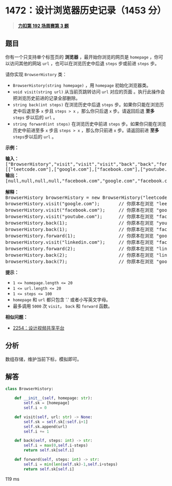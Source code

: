 # 1472：设计浏览器历史记录（1453 分）


> <u>**[力扣第 192 场周赛第 3 题](https://leetcode.cn/problems/design-browser-history/)**</u>

## 题目

<p>你有一个只支持单个标签页的 <strong>浏览器</strong> ，最开始你浏览的网页是 <code>homepage</code> ，你可以访问其他的网站 <code>url</code> ，也可以在浏览历史中后退 <code>steps</code> 步或前进 <code>steps</code> 步。</p>

<p>请你实现 <code>BrowserHistory</code> 类：</p>

<ul>
<li><code>BrowserHistory(string homepage)</code> ，用 <code>homepage</code> 初始化浏览器类。</li>
<li><code>void visit(string url)</code> 从当前页跳转访问 <code>url</code> 对应的页面  。执行此操作会把浏览历史前进的记录全部删除。</li>
<li><code>string back(int steps)</code> 在浏览历史中后退 <code>steps</code> 步。如果你只能在浏览历史中后退至多 <code>x</code> 步且 <code>steps &gt; x</code> ，那么你只后退 <code>x</code> 步。请返回后退 <strong>至多</strong> <code>steps</code> 步以后的 <code>url</code> 。</li>
<li><code>string forward(int steps)</code> 在浏览历史中前进 <code>steps</code> 步。如果你只能在浏览历史中前进至多 <code>x</code> 步且 <code>steps &gt; x</code> ，那么你只前进 <code>x</code> 步。请返回前进 <strong>至多</strong> <code>steps</code>步以后的 <code>url</code> 。</li>
</ul>



<p><strong>示例：</strong></p>

<pre><strong>输入：</strong>
[&quot;BrowserHistory&quot;,&quot;visit&quot;,&quot;visit&quot;,&quot;visit&quot;,&quot;back&quot;,&quot;back&quot;,&quot;forward&quot;,&quot;visit&quot;,&quot;forward&quot;,&quot;back&quot;,&quot;back&quot;]
[[&quot;leetcode.com&quot;],[&quot;google.com&quot;],[&quot;facebook.com&quot;],[&quot;youtube.com&quot;],[1],[1],[1],[&quot;linkedin.com&quot;],[2],[2],[7]]
<strong>输出：</strong>
[null,null,null,null,&quot;facebook.com&quot;,&quot;google.com&quot;,&quot;facebook.com&quot;,null,&quot;linkedin.com&quot;,&quot;google.com&quot;,&quot;leetcode.com&quot;]

<strong>解释：</strong>
BrowserHistory browserHistory = new BrowserHistory(&quot;leetcode.com&quot;);
browserHistory.visit(&quot;google.com&quot;);       // 你原本在浏览 &quot;leetcode.com&quot; 。访问 &quot;google.com&quot;
browserHistory.visit(&quot;facebook.com&quot;);     // 你原本在浏览 &quot;google.com&quot; 。访问 &quot;facebook.com&quot;
browserHistory.visit(&quot;youtube.com&quot;);      // 你原本在浏览 &quot;facebook.com&quot; 。访问 &quot;youtube.com&quot;
browserHistory.back(1);                   // 你原本在浏览 &quot;youtube.com&quot; ，后退到 &quot;facebook.com&quot; 并返回 &quot;facebook.com&quot;
browserHistory.back(1);                   // 你原本在浏览 &quot;facebook.com&quot; ，后退到 &quot;google.com&quot; 并返回 &quot;google.com&quot;
browserHistory.forward(1);                // 你原本在浏览 &quot;google.com&quot; ，前进到 &quot;facebook.com&quot; 并返回 &quot;facebook.com&quot;
browserHistory.visit(&quot;linkedin.com&quot;);     // 你原本在浏览 &quot;facebook.com&quot; 。 访问 &quot;linkedin.com&quot;
browserHistory.forward(2);                // 你原本在浏览 &quot;linkedin.com&quot; ，你无法前进任何步数。
browserHistory.back(2);                   // 你原本在浏览 &quot;linkedin.com&quot; ，后退两步依次先到 &quot;facebook.com&quot; ，然后到 &quot;google.com&quot; ，并返回 &quot;google.com&quot;
browserHistory.back(7);                   // 你原本在浏览 &quot;google.com&quot;， 你只能后退一步到 &quot;leetcode.com&quot; ，并返回 &quot;leetcode.com&quot;
</pre>



<p><strong>提示：</strong></p>

<ul>
<li><code>1 &lt;= homepage.length &lt;= 20</code></li>
<li><code>1 &lt;= url.length &lt;= 20</code></li>
<li><code>1 &lt;= steps &lt;= 100</code></li>
<li><code>homepage</code> 和 <code>url</code> 都只包含 &#39;.&#39; 或者小写英文字母。</li>
<li>最多调用 <code>5000</code> 次 <code>visit</code>， <code>back</code> 和 <code>forward</code> 函数。</li>
</ul>


**相似问题：**
- [2254：设计视频共享平台](/leetcode/2254)


## 分析

数组存储，维护当前下标，模拟即可。
## 解答


```python
class BrowserHistory:

    def __init__(self, homepage: str):
        self.sk = [homepage]
        self.i = 0

    def visit(self, url: str) -> None:
        self.sk = self.sk[:self.i+1]
        self.sk.append(url)
        self.i += 1

    def back(self, steps: int) -> str:
        self.i = max(0,self.i-steps)
        return self.sk[self.i]

    def forward(self, steps: int) -> str:
        self.i = min(len(self.sk)-1,self.i+steps)
        return self.sk[self.i]
```
119 ms
